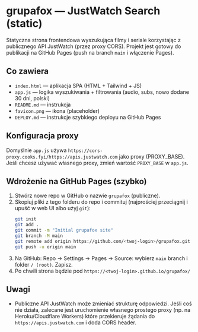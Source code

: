 
# grupafox — JustWatch Search (static)

Statyczna strona frontendowa wyszukująca filmy i seriale korzystając z publicznego API JustWatch (przez proxy CORS).
Projekt jest gotowy do publikacji na GitHub Pages (push na branch `main` i włączenie Pages).

## Co zawiera
- `index.html` — aplikacja SPA (HTML + Tailwind + JS)
- `app.js` — logika wyszukiwania + filtrowania (audio, subs, nowo dodane 30 dni, polski)
- `README.md` — instrukcja
- `favicon.png` — ikona (placeholder)
- `DEPLOY.md` — instrukcje szybkiego deployu na GitHub Pages

## Konfiguracja proxy
Domyślnie `app.js` używa `https://cors-proxy.cooks.fyi/https://apis.justwatch.com` jako proxy (PROXY_BASE).  
Jeśli chcesz używać własnego proxy, zmień wartość `PROXY_BASE` w `app.js`.

## Wdrożenie na GitHub Pages (szybko)
1. Stwórz nowe repo w GitHub o nazwie `grupafox` (publiczne).
2. Skopiuj pliki z tego folderu do repo i commituj (najprościej przeciągnij i upuść w web UI albo użyj `git`):
   ```bash
   git init
   git add .
   git commit -m "Initial grupafox site"
   git branch -M main
   git remote add origin https://github.com/<twoj-login>/grupafox.git
   git push -u origin main
   ```
3. Na GitHub: Repo -> Settings -> Pages -> Source: wybierz `main` branch i folder `/ (root)`. Zapisz.
4. Po chwili strona będzie pod `https://<twoj-login>.github.io/grupafox/`

## Uwagi
- Publiczne API JustWatch może zmieniać strukturę odpowiedzi. Jeśli coś nie działa, zalecane jest uruchomienie własnego prostego proxy (np. na Heroku/Cloudflare Workers) które przekieruje żądania do `https://apis.justwatch.com` i doda CORS header.
